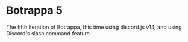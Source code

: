 # Botrappa 5
The fifth iteration of Botrappa, this time using discord.js v14, and using Discord's slash command feature.
